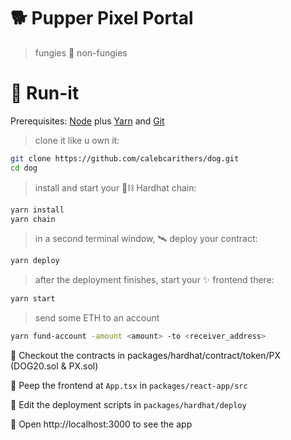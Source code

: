 
# 🐕 Pupper Pixel Portal

> fungies 🤝 non-fungies

# 🏃️ Run-it

Prerequisites: [Node](https://nodejs.org/en/download/) plus [Yarn](https://classic.yarnpkg.com/en/docs/install/) and [Git](https://git-scm.com/downloads)

> clone it like u own it:

```bash
git clone https://github.com/calebcarithers/dog.git
cd dog
```

> install and start your 👷⛓‍ Hardhat chain:

```bash
yarn install
yarn chain
```
> in a second terminal window, 🛰 deploy your contract:

```bash
yarn deploy
```

> after the deployment finishes, start your ✨ frontend there:

```bash
yarn start
```

> send some ETH to an account
```bash
yarn fund-account -amount <amount> -to <receiver_address>
```

🔏 Checkout the contracts in packages/hardhat/contract/token/PX (DOG20.sol & PX.sol)

📝 Peep the frontend at `App.tsx` in `packages/react-app/src`

💼 Edit the deployment scripts in `packages/hardhat/deploy`

📱 Open http://localhost:3000 to see the app

